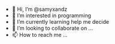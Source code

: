 - 👋 Hi, I’m @samyxandz
- 👀 I’m interested in programming
- 🌱 I’m currently learning help me decide
- 💞️ I’m looking to collaborate on ...
- 📫 How to reach me ...

<!---
samyxandz/samyxandz is a ✨ special ✨ repository because its `README.md` (this file) appears on your GitHub profile.
You can click the Preview link to take a look at your changes.
--->
